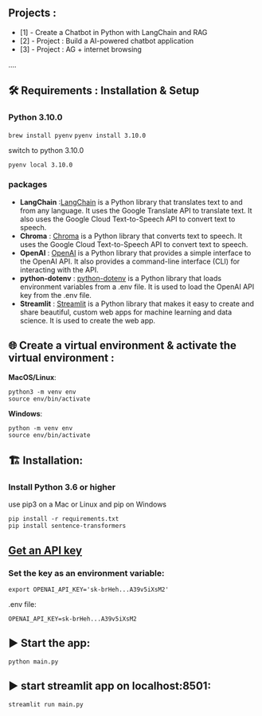 ## Projects :

- [1] - Create a Chatbot in Python with LangChain and RAG
- [2] - Project : Build a AI-powered chatbot application
- [3] - Project : AG + internet browsing

....

## 🛠️ Requirements : Installation & Setup

### Python 3.10.0

`brew install pyenv`
`pyenv install 3.10.0`

switch to python 3.10.0

`pyenv local 3.10.0`

### packages

- **LangChain** :[LangChain](https://www.langchain.com/) is a Python library that translates text to and from any language. It uses the Google Translate API to translate text. It also uses the Google Cloud Text-to-Speech API to convert text to speech.
- **Chroma** : [Chroma](https://www.trychroma.com/) is a Python library that converts text to speech. It uses the Google Cloud Text-to-Speech API to convert text to speech.
- **OpenAI** : [OpenAI](https://python.langchain.com/docs/integrations/platforms/openai) is a Python library that provides a simple interface to the OpenAI API. It also provides a command-line interface (CLI) for interacting with the API.
- **python-dotenv** : [python-dotenv](https://pypi.org/project/python-dotenv/) is a Python library that loads environment variables from a .env file. It is used to load the OpenAI API key from the .env file.
- **Streamlit** : [Streamlit](https://streamlit.io/) is a Python library that makes it easy to create and share beautiful, custom web apps for machine learning and data science. It is used to create the web app.

## 🌐 Create a virtual environment & activate the virtual environment :

**MacOS/Linux**:

```
python3 -m venv env
source env/bin/activate

```

**Windows**:

```
python -m venv env
source env/bin/activate
```

## 🏗️ Installation:

### Install Python 3.6 or higher

use pip3 on a Mac or Linux and pip on Windows

```
pip install -r requirements.txt
pip install sentence-transformers
```

## [Get an API key](https://platform.openai.com/account/api-keys)

### Set the key as an environment variable:

`export OPENAI_API_KEY='sk-brHeh...A39v5iXsM2'`

.env file:

```
OPENAI_API_KEY=sk-brHeh...A39v5iXsM2
```

## ▶️ Start the app:

`python main.py`

## ▶️ start streamlit app on localhost:8501:

`streamlit run main.py`
